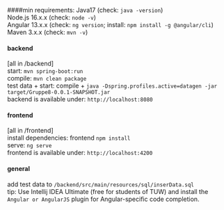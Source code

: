 ####min requirements:
Java17 (check: ```java -version```)  
Node.js 16.x.x (check: ```node -v```)  
Angular 13.x.x (check: ```ng version```; install: ```npm install -g @angular/cli```)  
Maven 3.x.x (check: ```mvn -v```)

#### backend
[all in /backend]  
start: ```mvn spring-boot:run```  
compile: ```mvn clean package```  
test data + start: compile + ```java -Dspring.profiles.active=datagen -jar target/Gruppe8-0.0.1-SNAPSHOT.jar```  
backend is available under: ```http://localhost:8080```

#### frontend
[all in /frontend]  
install dependencies: frontend ```npm install```  
serve: ```ng serve```  
frontend is available under: ```http://localhost:4200```

#### general
add test data to ```/backend/src/main/resources/sql/inserData.sql```  
tip: Use Intellij IDEA Ultimate (free for students of TUW) and install the 
 ```Angular or AngularJS``` plugin for Angular-specific code completion. 
